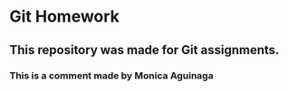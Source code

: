 # Git Homework

## This repository was made for Git assignments.

### This is a comment made by Monica Aguinaga
